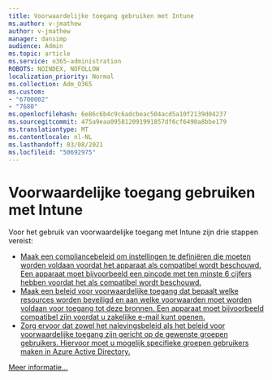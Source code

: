 ```yaml
---
title: Voorwaardelijke toegang gebruiken met Intune
ms.author: v-jmathew
author: v-jmathew
manager: dansimp
audience: Admin
ms.topic: article
ms.service: o365-administration
ROBOTS: NOINDEX, NOFOLLOW
localization_priority: Normal
ms.collection: Adm_O365
ms.custom:
- "6700002"
- "7680"
ms.openlocfilehash: 6e86c6b4c9c6adcbeac504acd5a10f2139d04237
ms.sourcegitcommit: 475a9eaa095812091991857df6cf6490a8bbe179
ms.translationtype: MT
ms.contentlocale: nl-NL
ms.lasthandoff: 03/08/2021
ms.locfileid: "50692975"
---
```

# <a name="using-conditional-access-with-intune"></a>Voorwaardelijke toegang gebruiken met Intune

Voor het gebruik van voorwaardelijke toegang met Intune zijn drie stappen vereist:

- [Maak een compliancebeleid om instellingen te definiëren die moeten worden voldaan voordat het apparaat als compatibel wordt beschouwd. Een apparaat moet bijvoorbeeld een pincode met ten minste 6 cijfers hebben voordat het als compatibel wordt beschouwd.](https://docs.microsoft.com/mem/intune/protect/create-compliance-policy)
- [Maak een beleid voor voorwaardelijke toegang dat bepaalt welke resources worden beveiligd en aan welke voorwaarden moet worden voldaan voor toegang tot deze bronnen. Een apparaat moet bijvoorbeeld compatibel zijn voordat u zakelijke e-mail kunt openen.](https://docs.microsoft.com/mem/intune/protect/tutorial-protect-email-on-unmanaged-devices#create-conditional-access-policies)
- [Zorg ervoor dat zowel het nalevingsbeleid als het beleid voor voorwaardelijke toegang zijn gericht op de gewenste groepen gebruikers. Hiervoor moet u mogelijk specifieke groepen gebruikers maken in Azure Active Directory.](https://docs.microsoft.com/troubleshoot/mem/intune/troubleshoot-conditional-access)

[Meer informatie...](https://docs.microsoft.com/mem/intune/protect/device-compliance-get-started)
